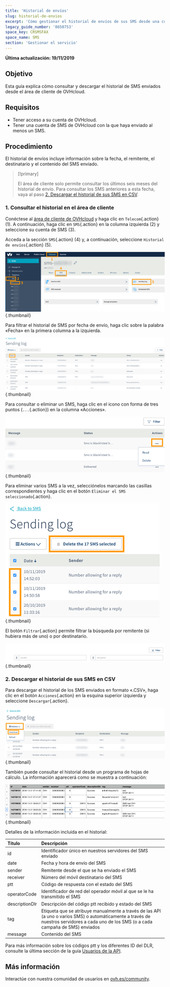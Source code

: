 ```yaml
---
title: 'Historial de envíos'
slug: historial-de-envios
excerpt: 'Cómo gestionar el historial de envíos de sus SMS desde una cuenta de OVHcloud'
legacy_guide_number: '8650753'
space_key: CRSMSFAX
space_name: SMS
section: 'Gestionar el servicio'
---
```


**Última actualización: 19/11/2019**

## Objetivo
Esta guía explica cómo consultar y descargar el historial de SMS enviados desde el área de cliente de OVHcloud.

## Requisitos

- Tener acceso a su cuenta de OVHcloud.
- Tener una cuenta de SMS de OVHcloud con la que haya enviado al menos un SMS.

## Procedimiento

El historial de envíos incluye información sobre la fecha, el remitente, el destinatario y el contenido del SMS enviado.

> [!primary]
>
> El área de cliente solo permite consultar los últimos seis meses del historial de envío. Para consultar los SMS anteriores a esta fecha, vaya al paso [2. Descargar el historial de sus SMS en CSV](https://docs.ovh.com/es/sms/gestionar-el-historial-de-envios/#2-descargar-el-historial-de-sus-sms-en-csv).
>


### 1. Consultar el historial en el área de cliente

Conéctese al [área de cliente de OVHcloud](https://www.ovh.com/auth/?action=gotomanager) y haga clic en `Telecom`{.action} (1). A continuación, haga clic en `SMS`{.action} en la columna izquierda (2) y seleccione su cuenta de SMS (3).

Acceda a la sección `SMS`{.action} (4) y, a continuación, seleccione `Historial de envíos`{.action} (5).

![](images/smshistory1.png){.thumbnail}

Para filtrar el historial de SMS por fecha de envío, haga clic sobre la palabra «Fecha» en la primera columna a la izquierda.

![](images/smshistory2.png){.thumbnail}

Para consultar o eliminar un SMS, haga clic en el icono con forma de tres puntos (`...`{.action}) en la columna «Acciones».

![](images/smshistory3.png){.thumbnail}

Para eliminar varios SMS a la vez, selecciónelos marcando las casillas correspondientes y haga clic en el botón `Eliminar el SMS seleccionado`{.action}.

![](images/smshistory4.png){.thumbnail}
 
El botón `Filtrar`{.action} permite filtrar la búsqueda por remitente (si hubiera más de uno) o por destinatario.

![](images/smshistory5.png){.thumbnail}
 
### 2. Descargar el historial de sus SMS en CSV
 
Para descargar el historial de los SMS enviados en formato «.CSV», haga clic en el botón `Acciones`{.action} en la esquina superior izquierda y seleccione `Descargar`{.action}. 
 
![](images/smshistory6.png){.thumbnail}
 
También puede consultar el historial desde un programa de hojas de cálculo. La información aparecerá como se muestra a continuación:

![](images/smshistory7.png){.thumbnail}

Detalles de la información incluida en el historial:

|  Título  |  Descripción  |
|  :-----          |  :-----          |
|  id |  Identificador único en nuestros servidores del SMS enviado |
|  date | Fecha y hora de envío del SMS  |
|  sender |  Remitente desde el que se ha enviado el SMS |
|  receiver |  Número del móvil destinatario del SMS |
|  ptt |  Código de respuesta con el estado del SMS |
|  operatorCode |  Identificador de red del operador móvil al que se le ha transmitido el SMS |
|  descriptionDlr |  Descripción del código ptt recibido y estado del SMS |
|  tag |  Etiqueta que se atribuye manualmente a través de las API (a uno o varios SMS) o automáticamente a través de nuestros servidores a cada uno de los SMS (o a cada campaña de SMS) enviados |
|  message |  Contenido del SMS |

Para más información sobre los códigos ptt y los diferentes ID del DLR, consulte la última sección de la guía [Usuarios de la API](https://docs.ovh.com/es/sms/usuarios-de-sms/#5-especificar-una-url-de-callback).
 
## Más información

Interactúe con nuestra comunidad de usuarios en [ovh.es/community](https://www.ovh.es/community/).